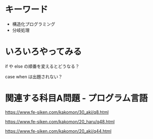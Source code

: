 # キーワード
+ 構造化プログラミング
+ 分岐処理

# いろいろやってみる
if や else の順番を変えるとどうなる？

case when は出題されない？


# 関連する科目A問題 - プログラム言語
https://www.fe-siken.com/kakomon/30_aki/q8.html


https://www.fe-siken.com/kakomon/20_haru/q48.html

https://www.fe-siken.com/kakomon/20_aki/q44.html

